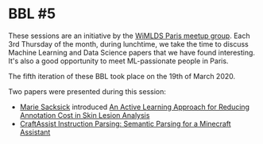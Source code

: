 # BBL #5

These sessions are an initiative by the [WiMLDS Paris meetup group](https://www.meetup.com/Paris-Women-in-Machine-Learning-Data-Science). Each 3rd Thursday of the month, during lunchtime, we take the time to discuss Machine Learning and Data Science papers that we have found interesting. It's also a good opportunity to meet ML-passionate people in Paris.

The fifth iteration of these BBL took place on the 19th of March 2020. 

Two papers were presented during this session:

* [Marie Sacksick](https://www.linkedin.com/in/marie-sacksick) introduced [An Active Learning Approach for Reducing Annotation Cost in Skin Lesion Analysis](Resources/active_learning.pdf)
* [CraftAssist Instruction Parsing: Semantic Parsing for a Minecraft Assistant](Resources/craftassist.pdf)
